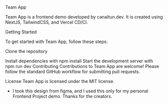 Team App

Team App is a frontend demo developed by canaltun.dev. It is created using NextJS, TailwindCSS, and Vercel CD/CI.



Getting Started

To get started with Team App, follow these steps:

Clone the repository

Install dependencies with npm install
Start the development server with npm run dev
Contributing
Contributions to Team App are welcome! Please follow the standard GitHub workflow for submitting pull requests.

License
Team App is licensed under the MIT license.
* I took this design from figma, and I used this only for my personal Frontend Project demo. Thanks for the creators.
